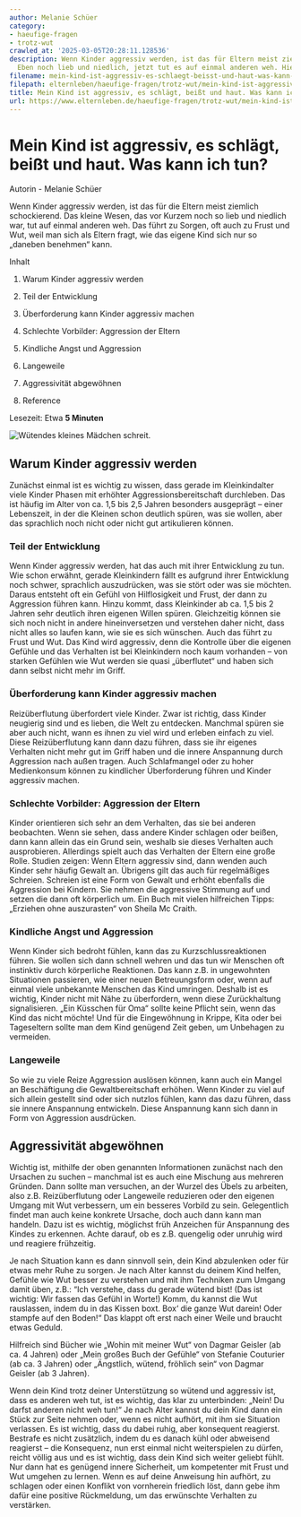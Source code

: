 ```yaml
---
author: Melanie Schüer
category:
- haeufige-fragen
- trotz-wut
crawled_at: '2025-03-05T20:28:11.128536'
description: Wenn Kinder aggressiv werden, ist das für Eltern meist ziemlich schockierend.
  Eben noch lieb und niedlich, jetzt tut es auf einmal anderen weh. Hier Tipps.
filename: mein-kind-ist-aggressiv-es-schlaegt-beisst-und-haut-was-kann-ich-tun.md
filepath: elternleben/haeufige-fragen/trotz-wut/mein-kind-ist-aggressiv-es-schlaegt-beisst-und-haut-was-kann-ich-tun.md
title: Mein Kind ist aggressiv, es schlägt, beißt und haut. Was kann ich tun?
url: https://www.elternleben.de/haeufige-fragen/trotz-wut/mein-kind-ist-aggressiv-es-schlaegt-beisst-und-haut-was-kann-ich-tun/
---
```


#  Mein Kind ist aggressiv, es schlägt, beißt und haut. Was kann ich tun?

Autorin - Melanie Schüer

Wenn Kinder aggressiv werden, ist das für die Eltern meist ziemlich
schockierend. Das kleine Wesen, das vor Kurzem noch so lieb und niedlich war,
tut auf einmal anderen weh. Das führt zu Sorgen, oft auch zu Frust und Wut,
weil man sich als Eltern fragt, wie das eigene Kind sich nur so „daneben
benehmen“ kann.

Inhalt

1. Warum Kinder aggressiv werden

2. Teil der Entwicklung 

3. Überforderung kann Kinder aggressiv machen

4. Schlechte Vorbilder: Aggression der Eltern

5. Kindliche Angst und Aggression

6. Langeweile

7. Aggressivität abgewöhnen

8. Reference

Lesezeit: Etwa **5 Minuten**

![Wütendes kleines Mädchen
schreit.](/fileadmin/_processed_/a/0/csm_Ha__ufige_Fragen_Q_A_Mein_Kind_ist_aggressiv__es_schla__gt__beisst_und_haut._Was_kann_ich_tun_shutterstock_139367432_KLEIN_c3b2c8f23c.jpg)

##  Warum Kinder aggressiv werden

Zunächst einmal ist es wichtig zu wissen, dass gerade im Kleinkindalter viele
Kinder Phasen mit erhöhter Aggressionsbereitschaft durchleben. Das ist häufig
im Alter von ca. 1,5 bis 2,5 Jahren besonders ausgeprägt – einer Lebenszeit,
in der die Kleinen schon deutlich spüren, was sie wollen, aber das sprachlich
noch nicht oder nicht gut artikulieren können.

###  Teil der Entwicklung

Wenn Kinder aggressiv werden, hat das auch mit ihrer Entwicklung zu tun. Wie
schon erwähnt, gerade Kleinkindern fällt es aufgrund ihrer Entwicklung noch
schwer, sprachlich auszudrücken, was sie stört oder was sie möchten. Daraus
entsteht oft ein Gefühl von Hilflosigkeit und Frust, der dann zu Aggression
führen kann. Hinzu kommt, dass Kleinkinder ab ca. 1,5 bis 2 Jahren sehr
deutlich ihren eigenen Willen spüren. Gleichzeitig können sie sich noch nicht
in andere hineinversetzen und verstehen daher nicht, dass nicht alles so
laufen kann, wie sie es sich wünschen. Auch das führt zu Frust und Wut. Das
Kind wird aggressiv, denn die Kontrolle über die eigenen Gefühle und das
Verhalten ist bei Kleinkindern noch kaum vorhanden – von starken Gefühlen wie
Wut werden sie quasi „überflutet“ und haben sich dann selbst nicht mehr im
Griff.

###  Überforderung kann Kinder aggressiv machen

Reizüberflutung überfordert viele Kinder. Zwar ist richtig, dass Kinder
neugierig sind und es lieben, die Welt zu entdecken. Manchmal spüren sie aber
auch nicht, wann es ihnen zu viel wird und erleben einfach zu viel. Diese
Reizüberflutung kann dann dazu führen, dass sie ihr eigenes Verhalten nicht
mehr gut im Griff haben und die innere Anspannung durch Aggression nach außen
tragen. Auch Schlafmangel oder zu hoher Medienkonsum können zu kindlicher
Überforderung führen und Kinder aggressiv machen.

###  Schlechte Vorbilder: Aggression der Eltern

Kinder orientieren sich sehr an dem Verhalten, das sie bei anderen beobachten.
Wenn sie sehen, dass andere Kinder schlagen oder beißen, dann kann allein das
ein Grund sein, weshalb sie dieses Verhalten auch ausprobieren. Allerdings
spielt auch das Verhalten der Eltern eine große Rolle. Studien zeigen: Wenn
Eltern aggressiv sind, dann wenden auch Kinder sehr häufig Gewalt an. Übrigens
gilt das auch für regelmäßiges Schreien. Schreien ist eine Form von Gewalt und
erhöht ebenfalls die Aggression bei Kindern. Sie nehmen die aggressive
Stimmung auf und setzen die dann oft körperlich um. Ein Buch mit vielen
hilfreichen Tipps: „Erziehen ohne auszurasten“ von Sheila Mc Craith.

###  Kindliche Angst und Aggression

Wenn Kinder sich bedroht fühlen, kann das zu Kurzschlussreaktionen führen. Sie
wollen sich dann schnell wehren und das tun wir Menschen oft instinktiv durch
körperliche Reaktionen. Das kann z.B. in ungewohnten Situationen passieren,
wie einer neuen Betreuungsform oder, wenn auf einmal viele unbekannte Menschen
das Kind umringen. Deshalb ist es wichtig, Kinder nicht mit Nähe zu
überfordern, wenn diese Zurückhaltung signalisieren. „Ein Küsschen für Oma“
sollte keine Pflicht sein, wenn das Kind das nicht möchte! Und für die
Eingewöhnung in Krippe, Kita oder bei Tageseltern sollte man dem Kind genügend
Zeit geben, um Unbehagen zu vermeiden.

###  Langeweile

So wie zu viele Reize Aggression auslösen können, kann auch ein Mangel an
Beschäftigung die Gewaltbereitschaft erhöhen. Wenn Kinder zu viel auf sich
allein gestellt sind oder sich nutzlos fühlen, kann das dazu führen, dass sie
innere Anspannung entwickeln. Diese Anspannung kann sich dann in Form von
Aggression ausdrücken.

##  Aggressivität abgewöhnen

Wichtig ist, mithilfe der oben genannten Informationen zunächst nach den
Ursachen zu suchen – manchmal ist es auch eine Mischung aus mehreren Gründen.
Dann sollte man versuchen, an der Wurzel des Übels zu arbeiten, also z.B.
Reizüberflutung oder Langeweile reduzieren oder den eigenen Umgang mit Wut
verbessern, um ein besseres Vorbild zu sein. Gelegentlich findet man auch
keine konkrete Ursache, doch auch dann kann man handeln. Dazu ist es wichtig,
möglichst früh Anzeichen für Anspannung des Kindes zu erkennen. Achte darauf,
ob es z.B. quengelig oder unruhig wird und reagiere frühzeitig.  
  
Je nach Situation kann es dann sinnvoll sein, dein Kind abzulenken oder für
etwas mehr Ruhe zu sorgen. Je nach Alter kannst du deinem Kind helfen, Gefühle
wie Wut besser zu verstehen und mit ihm Techniken zum Umgang damit üben, z.B.:
“Ich verstehe, dass du gerade wütend bist! (Das ist wichtig: Wir fassen das
Gefühl in Worte!) Komm, du kannst die Wut rauslassen, indem du in das Kissen
boxt. Box‘ die ganze Wut darein! Oder stampfe auf den Boden!“ Das klappt oft
erst nach einer Weile und braucht etwas Geduld.  
  
Hilfreich sind Bücher wie „Wohin mit meiner Wut“ von Dagmar Geisler (ab ca. 4
Jahren) oder „Mein großes Buch der Gefühle“ von Stefanie Couturier (ab ca. 3
Jahren) oder „Ängstlich, wütend, fröhlich sein“ von Dagmar Geisler (ab 3
Jahren).  
  
Wenn dein Kind trotz deiner Unterstützung so wütend und aggressiv ist, dass es
anderen weh tut, ist es wichtig, das klar zu unterbinden: „Nein! Du darfst
anderen nicht weh tun!“ Je nach Alter kannst du dein Kind dann ein Stück zur
Seite nehmen oder, wenn es nicht aufhört, mit ihm sie Situation verlassen. Es
ist wichtig, dass du dabei ruhig, aber konsequent reagierst. Bestrafe es nicht
zusätzlich, indem du es danach kühl oder abweisend reagierst – die Konsequenz,
nun erst einmal nicht weiterspielen zu dürfen, reicht völlig aus und es ist
wichtig, dass dein Kind sich weiter geliebt fühlt. Nur dann hat es genügend
innere Sicherheit, um kompetenter mit Frust und Wut umgehen zu lernen. Wenn es
auf deine Anweisung hin aufhört, zu schlagen oder einen Konflikt von
vornherein friedlich löst, dann gebe ihm dafür eine positive Rückmeldung, um
das erwünschte Verhalten zu verstärken.

